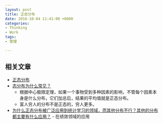 ```yaml
---
layout: post
title: 正态分布
date: 2016-10-04 11:41:00 +0800
categories:
- Thinking
- Work
tags:
- 管理

---
```



## 相关文章

- [正态分布](https://zh.wikipedia.org/wiki/%E6%AD%A3%E6%80%81%E5%88%86%E5%B8%83#.E4.B8.AD.E5.BF.83.E6.A5.B5.E9.99.90.E5.AE.9A.E7.90.86)
- [态分布为什么常见？](http://www.ruanyifeng.com/blog/2017/08/normal-distribution.html)
	- 根据中心极限定理，如果一个事物受到多种因素的影响，不管每个因素本身是什么分布，它们加总后，结果的平均值就是正态分布。
	- 富人穷人的分布不是正态的，穷人更多。
- [为什么正态分布被广泛应用到统计学习的领域，而其他分布不行？其他的分布都主要有什么应用？](https://www.zhihu.com/question/33640554) - 在绩效领域的应用
